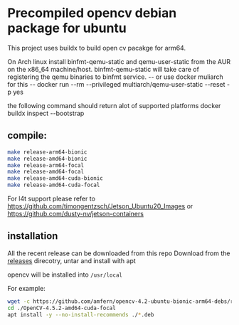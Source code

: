# Precompiled opencv debian package for ubuntu

This project uses buildx to build open cv pacakge for arm64.

On Arch linux install binfmt-qemu-static and qemu-user-static from the AUR on the x86_64 machine/host. binfmt-qemu-static will take care of registering the qemu binaries to binfmt service.
-- or use docker muliarch for this --
docker run --rm --privileged multiarch/qemu-user-static --reset -p yes

the following command should return alot of supported platforms
docker buildx inspect --bootstrap

## compile:
```bash
make release-arm64-bionic
make release-amd64-bionic
make release-arm64-focal
make release-amd64-focal
make release-amd64-cuda-bionic
make release-amd64-cuda-focal
```
For l4t support please refer to https://github.com/timongentzsch/Jetson_Ubuntu20_Images or https://github.com/dusty-nv/jetson-containers

## installation
All the recent release can be downloaded from this repo 
Download from the [releases](https://github.com/amfern/opencv-4.2-ubuntu-bionic-arm64-debs/releases) direcotry, untar and install with apt

opencv will be installed into `/usr/local`

For example:
```bash
wget -c https://github.com/amfern/opencv-4.2-ubuntu-bionic-arm64-debs/releases/download/0.0.9/OpenCV-4.5.2-amd64-cuda-focal.tar -O - | tar -x
cd ./OpenCV-4.5.2-amd64-cuda-focal
apt install -y --no-install-recommends ./*.deb
```
